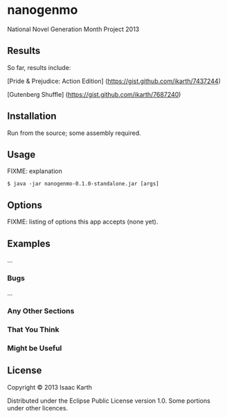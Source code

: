 # nanogenmo

National Novel Generation Month Project 2013 

## Results

So far, results include:

[Pride & Prejudice: Action Edition] (https://gist.github.com/ikarth/7437244)

[Gutenberg Shuffle] (https://gist.github.com/ikarth/7687240)

## Installation

Run from the source; some assembly required.

## Usage

FIXME: explanation

    $ java -jar nanogenmo-0.1.0-standalone.jar [args]

## Options

FIXME: listing of options this app accepts (none yet). 

## Examples

...

### Bugs

...

### Any Other Sections
### That You Think
### Might be Useful

## License

Copyright © 2013 Isaac Karth

Distributed under the Eclipse Public License version 1.0. Some portions under other licences.
